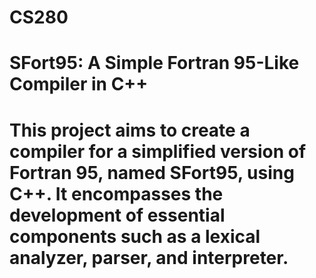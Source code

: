 # CS280
# SFort95: A Simple Fortran 95-Like Compiler in C++
# This project aims to create a compiler for a simplified version of Fortran 95, named SFort95, using C++. It encompasses the development of essential components such as a lexical analyzer, parser, and interpreter.
